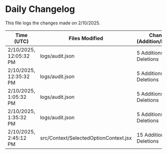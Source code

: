 # Daily Changelog

This file logs the changes made on 2/10/2025.

| Time (UTC)             | Files Modified                    | Changes (Addition/Deletion) |
|------------------------|-----------------------------------|-----------------------------|
| 2/10/2025, 12:05:32 PM | logs/audit.json | 5 Additions & 5 Deletions |
| 2/10/2025, 12:35:32 PM | logs/audit.json | 5 Additions & 5 Deletions|
| 2/10/2025, 1:05:32 PM | logs/audit.json | 5 Additions & 5 Deletions|
| 2/10/2025, 1:35:32 PM | logs/audit.json | 5 Additions & 5 Deletions|
| 2/10/2025, 2:45:12 PM | src/Context/SelectedOptionContext.jsx | 15 Additions & 15 Deletions|

